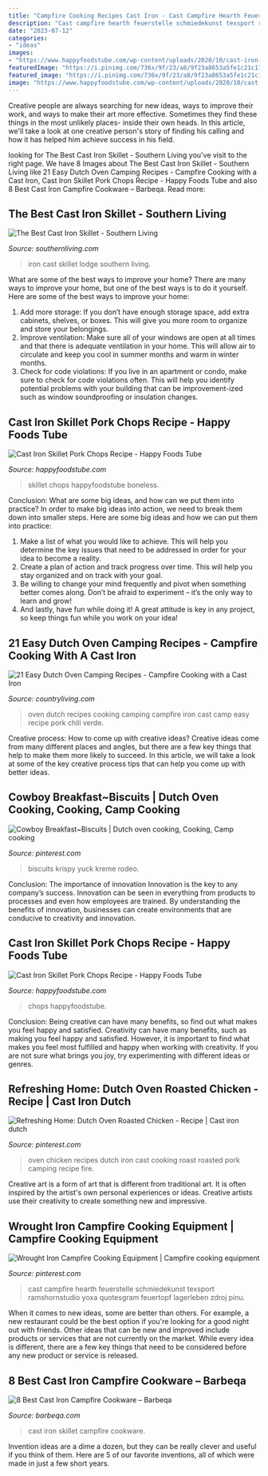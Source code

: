 ```yaml
---
title: "Campfire Cooking Recipes Cast Iron - Cast Campfire Hearth Feuerstelle Schmiedekunst Texsport Ramshornstudio Yoxa Quotesgram Feuertopf Lagerleben Zdroj Pinu"
description: "Cast campfire hearth feuerstelle schmiedekunst texsport ramshornstudio yoxa quotesgram feuertopf lagerleben zdroj pinu"
date: "2023-07-12"
categories:
- "ideas"
images:
- "https://www.happyfoodstube.com/wp-content/uploads/2020/10/cast-iron-pork-chops-sauce-700x1050.jpg"
featuredImage: "https://i.pinimg.com/736x/9f/23/a8/9f23a8653a5fe1c21c11150fc4f2dc94--oven-roasted-chicken-roast-chicken-recipes.jpg"
featured_image: "https://i.pinimg.com/736x/9f/23/a8/9f23a8653a5fe1c21c11150fc4f2dc94--oven-roasted-chicken-roast-chicken-recipes.jpg"
image: "https://www.happyfoodstube.com/wp-content/uploads/2020/10/cast-iron-skillet-pork-chops-picture-700x1050.jpg"
---
```



Creative people are always searching for new ideas, ways to improve their work, and ways to make their art more effective. Sometimes they find these things in the most unlikely places- inside their own heads. In this article, we'll take a look at one creative person's story of finding his calling and how it has helped him achieve success in his field.

	

		
looking for The Best Cast Iron Skillet - Southern Living you've visit to the right page. We have 8 Images about The Best Cast Iron Skillet - Southern Living like 21 Easy Dutch Oven Camping Recipes - Campfire Cooking with a Cast Iron, Cast Iron Skillet Pork Chops Recipe - Happy Foods Tube and also 8 Best Cast Iron Campfire Cookware – Barbeqa. Read more:
		
    
## The Best Cast Iron Skillet - Southern Living

<img loading=lazy src="https://img1.southernliving.timeinc.net/sites/default/files/styles/medium_2x/public/image/2018/01/main/lodge-cast-iron-skillet.jpg?itok=yaTpiTFr" onerror="this.onerror=null;this.src='https://tse4.mm.bing.net/th?id=OIP.oanWm5Z9HS7OAC4t4MSfTQHaFj&amp;pid=15.1';" alt="The Best Cast Iron Skillet - Southern Living">

_Source: southernliving.com_

>iron cast skillet lodge southern living. 

	

What are some of the best ways to improve your home?
There are many ways to improve your home, but one of the best ways is to do it yourself. Here are some of the best ways to improve your home: 
1. Add more storage: If you don’t have enough storage space, add extra cabinets, shelves, or boxes. This will give you more room to organize and store your belongings. 
2. Improve ventilation: Make sure all of your windows are open at all times and that there is adequate ventilation in your home. This will allow air to circulate and keep you cool in summer months and warm in winter months. 
3. Check for code violations: If you live in an apartment or condo, make sure to check for code violations often. This will help you identify potential problems with your building that can be improvement-ized such as window soundproofing or insulation changes.

    
## Cast Iron Skillet Pork Chops Recipe - Happy Foods Tube

<img loading=lazy src="https://www.happyfoodstube.com/wp-content/uploads/2020/10/cast-iron-skillet-pork-chops-picture-700x1050.jpg" onerror="this.onerror=null;this.src='https://tse2.mm.bing.net/th?id=OIP.623G0Ms-73SUTmVhKv7ZNAHaLH&amp;pid=15.1';" alt="Cast Iron Skillet Pork Chops Recipe - Happy Foods Tube">

_Source: happyfoodstube.com_

>skillet chops happyfoodstube boneless. 

	

Conclusion: What are some big ideas, and how can we put them into practice?
In order to make big ideas into action, we need to break them down into smaller steps. Here are some big ideas and how we can put them into practice:
1. Make a list of what you would like to achieve. This will help you determine the key issues that need to be addressed in order for your idea to become a reality.
2. Create a plan of action and track progress over time. This will help you stay organized and on track with your goal.
3. Be willing to change your mind frequently and pivot when something better comes along. Don’t be afraid to experiment – it’s the only way to learn and grow!
4. And lastly, have fun while doing it! A great attitude is key in any project, so keep things fun while you work on your idea!

    
## 21 Easy Dutch Oven Camping Recipes - Campfire Cooking With A Cast Iron

<img loading=lazy src="http://clv.h-cdn.co/assets/17/16/1492722776-screen-shot-2013-04-16-at-120619-pm.jpg" onerror="this.onerror=null;this.src='https://tse3.mm.bing.net/th?id=OIP.hRFajmjgS2zDYNS5L9gTRgHaFi&amp;pid=15.1';" alt="21 Easy Dutch Oven Camping Recipes - Campfire Cooking with a Cast Iron">

_Source: countryliving.com_

>oven dutch recipes cooking camping campfire iron cast camp easy recipe pork chili verde. 

	

Creative process: How to come up with creative ideas?
Creative ideas come from many different places and angles, but there are a few key things that help to make them more likely to succeed. In this article, we will take a look at some of the key creative process tips that can help you come up with better ideas.

    
## Cowboy Breakfast~Biscuits | Dutch Oven Cooking, Cooking, Camp Cooking

<img loading=lazy src="https://i.pinimg.com/736x/8a/44/15/8a4415361a540de02d739e5ed7d5e82b--dutch-oven-cooking-dutch-ovens.jpg" onerror="this.onerror=null;this.src='https://tse4.mm.bing.net/th?id=OIP.cPBRO_Op6M79YY8cVitQNwHaFM&amp;pid=15.1';" alt="Cowboy Breakfast~Biscuits | Dutch oven cooking, Cooking, Camp cooking">

_Source: pinterest.com_

>biscuits krispy yuck kreme rodeo. 

	

Conclusion: The importance of innovation
Innovation is the key to any company’s success. Innovation can be seen in everything from products to processes and even how employees are trained. By understanding the benefits of innovation, businesses can create environments that are conducive to creativity and innovation.

    
## Cast Iron Skillet Pork Chops Recipe - Happy Foods Tube

<img loading=lazy src="https://www.happyfoodstube.com/wp-content/uploads/2020/10/cast-iron-pork-chops-sauce-700x1050.jpg" onerror="this.onerror=null;this.src='https://tse3.mm.bing.net/th?id=OIP.AJlwJFScZp55oPzKz3C4dwHaLH&amp;pid=15.1';" alt="Cast Iron Skillet Pork Chops Recipe - Happy Foods Tube">

_Source: happyfoodstube.com_

>chops happyfoodstube. 

	

Conclusion: Being creative can have many benefits, so find out what makes you feel happy and satisfied.
Creativity can have many benefits, such as making you feel happy and satisfied. However, it is important to find what makes you feel most fulfilled and happy when working with creativity. If you are not sure what brings you joy, try experimenting with different ideas or genres.

    
## Refreshing Home: Dutch Oven Roasted Chicken - Recipe | Cast Iron Dutch

<img loading=lazy src="https://i.pinimg.com/736x/9f/23/a8/9f23a8653a5fe1c21c11150fc4f2dc94--oven-roasted-chicken-roast-chicken-recipes.jpg" onerror="this.onerror=null;this.src='https://tse1.mm.bing.net/th?id=OIP.xJGGud9RFKPET9Vl_D6HOwHaFj&amp;pid=15.1';" alt="Refreshing Home: Dutch Oven Roasted Chicken - Recipe | Cast iron dutch">

_Source: pinterest.com_

>oven chicken recipes dutch iron cast cooking roast roasted pork camping recipe fire. 

	

Creative art is a form of art that is different from traditional art. It is often inspired by the artist's own personal experiences or ideas. Creative artists use their creativity to create something new and impressive.

    
## Wrought Iron Campfire Cooking Equipment | Campfire Cooking Equipment

<img loading=lazy src="https://i.pinimg.com/736x/91/c5/e7/91c5e7db0f73664d5b16f3c8b7033ae3.jpg" onerror="this.onerror=null;this.src='https://tse1.mm.bing.net/th?id=OIP.Brs4K130QVuqJnRZZIxSBwHaEm&amp;pid=15.1';" alt="Wrought Iron Campfire Cooking Equipment | Campfire cooking equipment">

_Source: pinterest.com_

>cast campfire hearth feuerstelle schmiedekunst texsport ramshornstudio yoxa quotesgram feuertopf lagerleben zdroj pinu. 

	

When it comes to new ideas, some are better than others. For example, a new restaurant could be the best option if you're looking for a good night out with friends. Other ideas that can be new and improved include products or services that are not currently on the market. While every idea is different, there are a few key things that need to be considered before any new product or service is released.

    
## 8 Best Cast Iron Campfire Cookware – Barbeqa

<img loading=lazy src="https://cdn.shopify.com/s/files/1/1009/3636/articles/Cast-iron-skillet_1200x1200.jpg?v=1467715235" onerror="this.onerror=null;this.src='https://tse3.mm.bing.net/th?id=OIP.jh_C6gbYB6effPmZB3dIzwHaFs&amp;pid=15.1';" alt="8 Best Cast Iron Campfire Cookware – Barbeqa">

_Source: barbeqa.com_

>cast iron skillet campfire cookware. 

	

Invention ideas are a dime a dozen, but they can be really clever and useful if you think of them. Here are 5 of our favorite inventions, all of which were made in just a few short years.

